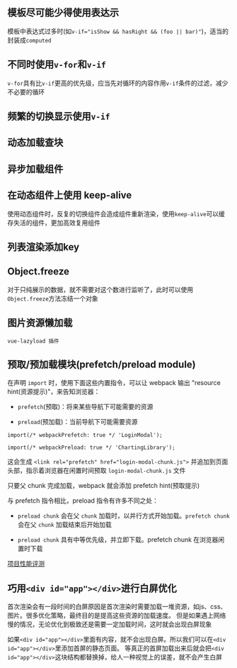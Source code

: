 ## 模板尽可能少得使用表达示

模板中表达式过多时(如`v-if="isShow && hasRight && (foo || bar)"`)，适当的封装成`computed`

## 不同时使用`v-for`和`v-if`

`v-for`具有比`v-if`更高的优先级，应当先对循环的内容作用`v-if`条件的过滤，减少不必要的循环

## 频繁的切换显示使用`v-if`

## 动态加载查块

## 异步加载组件

## 在动态组件上使用 keep-alive

使用动态组件时，反复的切换组件会造成组件重新渲染，使用`keep-alive`可以缓存失活的组件，更加高效复用组件

## 列表渲染添加key

## Object.freeze

对于只纯展示的数据，就不需要对这个数进行监听了，此时可以使用`Object.freeze`方法冻结一个对象

## 图片资源懒加载

`vue-lazyload 插件`

## 预取/预加载模块(prefetch/preload module)

在声明 `import` 时，使用下面这些内置指令，可以让 webpack 输出 "resource hint(资源提示)"，来告知浏览器：

- `prefetch`(预取)：将来某些导航下可能需要的资源

- `preload`(预加载)：当前导航下可能需要资源

```
import(/* webpackPrefetch: true */ 'LoginModal');

import(/* webpackPreload: true */ 'ChartingLibrary');
```

这会生成 `<link rel="prefetch" href="login-modal-chunk.js">` 并追加到页面头部，指示着浏览器在闲置时间预取 `login-modal-chunk.js` 文件

只要父 chunk 完成加载，webpack 就会添加 prefetch hint(预取提示)

与 prefetch 指令相比，preload 指令有许多不同之处：

- `preload chunk` 会在父 `chunk` 加载时，以并行方式开始加载。`prefetch chunk` 会在父 `chunk` 加载结束后开始加载

- `preload chunk` 具有中等优先级，并立即下载。prefetch chunk 在浏览器闲置时下载

[项目性能评测](https://www.googlespeed.cn/?spm=a2c4e.10696291.0.0.6e4919a4XKVOUm&url=www.zhujizhou.com)

## 巧用`<div id="app"></div>`进行白屏优化

首次渲染会有一段时间的白屏原因是首次渲染时需要加载一堆资源，如js、css、图片。很多优化策略，最终目的是提高这些资源的加载速度。
但是如果遇上网络慢的情况，无论优化到极致还是需要一定加载时间，这时就会出现白屏现象

如果`<div id="app"></div>`里面有内容，就不会出现白屏。所以我们可以在`<div id="app"></div>`里添加首屏的静态页面。
等真正的首屏加载出来后就会把`<div id="app"></div>`这块结构都替换掉，给人一种视觉上的误差，就不会产生白屏


